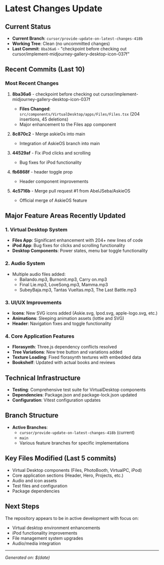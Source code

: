 # Latest Changes Update

## Current Status
- **Current Branch**: `cursor/provide-update-on-latest-changes-418b`
- **Working Tree**: Clean (no uncommitted changes)
- **Last Commit**: `8ba36a6` - "checkpoint before checking out cursor/implement-midjourney-gallery-desktop-icon-037f"

## Recent Commits (Last 10)

### Most Recent Changes
1. **8ba36a6** - checkpoint before checking out cursor/implement-midjourney-gallery-desktop-icon-037f
   - **Files Changed**: `src/components/VirtualDesktop/apps/Files/Files.tsx` (204 insertions, 45 deletions)
   - Major enhancement to the Files app component

2. **8c870c2** - Merge askieOs into main
   - Integration of AskieOS branch into main

3. **44529af** - Fix iPod clicks and scrolling
   - Bug fixes for iPod functionality

4. **fb6868f** - header toggle prop
   - Header component improvements

5. **4c5716b** - Merge pull request #1 from AbelJSeba/AskieOS
   - Official merge of AskieOS feature

## Major Feature Areas Recently Updated

### 1. Virtual Desktop System
- **Files App**: Significant enhancement with 204+ new lines of code
- **iPod App**: Bug fixes for clicks and scrolling functionality
- **Desktop Components**: Power states, menu bar toggle functionality

### 2. Audio System
- Multiple audio files added:
  - Bailando.mp3, Burnonit.mp3, Carry on.mp3
  - Final Lie.mp3, LoveSong.mp3, Mamma.mp3
  - SubeyBaja.mp3, Tantas Vueltas.mp3, The Last Battle.mp3

### 3. UI/UX Improvements
- **Icons**: New SVG icons added (Askie.svg, Ipod.svg, apple-logo.svg, etc.)
- **Animations**: Sleeping animation assets (lottie and SVG)
- **Header**: Navigation fixes and toggle functionality

### 4. Core Application Features
- **Florasynth**: Three.js dependency conflicts resolved
- **Tree Variations**: New tree button and variations added
- **Texture Loading**: Fixed florasynth textures with embedded data
- **Bookshelf**: Updated with actual books and reviews

## Technical Infrastructure
- **Testing**: Comprehensive test suite for VirtualDesktop components
- **Dependencies**: Package.json and package-lock.json updated
- **Configuration**: Vitest configuration updates

## Branch Structure
- **Active Branches**: 
  - `cursor/provide-update-on-latest-changes-418b` (current)
  - `main`
  - Various feature branches for specific implementations

## Key Files Modified (Last 5 commits)
- Virtual Desktop components (Files, PhotoBooth, VirtualPC, iPod)
- Core application sections (Header, Hero, Projects, etc.)
- Audio and icon assets
- Test files and configuration
- Package dependencies

## Next Steps
The repository appears to be in active development with focus on:
- Virtual desktop environment enhancements
- iPod functionality improvements
- File management system upgrades
- Audio/media integration

---
*Generated on: $(date)*